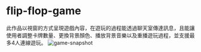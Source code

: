 # flip-flop-game

此作品以視窗的方式呈現遊戲內容，在遊玩的過程能透過聊天室傳達訊息，且能讓使用者調整卡牌數量、更換背景顏色、播放背景音樂以及重播遊玩過程，並支援最多4人連線遊玩。
![game-snapshot]([https://user-images.githubusercontent.com/95081750/199771228-b6be6894-c679-47e9-9722-e5aadf40990f.png](https://github.com/dennis01160/flip-flop-game/blob/main/game-snapshot.jpg))
